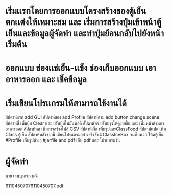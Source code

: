 # เริ่มเเรกโดยการออกเเบบโครงสร้างของตู้เย็น ตกเเต่งให้เหมาะสม และ เริ่มการสร้างปุ่มเข้าหน้าตู้เย็นและข้อมูลผู้จัดทำ และทำปุ่มย้อนกลับไปยังหน้าเริ่มต้น 
# ออกแบบ ช่องเเช่เย็น-เเข็ง ช่องเก็บออกเเบบ เอาอาหารออก และ เช็คข้อมูล
# เริ่มเขียนโปรเเกรมให้สามารถใช้งานได้
สัปดาห์แรก add GUI สัปดาห์สอง add Profile สัปดาห์สาม add button change scene สัปดาห์สี่ เพิ่มปุ่ม Clear และ ปรับปุ่มให้มันพอดี สัปดาห์ห้า ปรับปรุงให้ดูง่ายขึ้น และ เพิ่มหน้าต่างเอาอาหารออก สัปดาห์หก เพิ่มการสร้างไฟล์ CSV สัปดาห์เจ็ด เพิ่มรูปและClassFood
สัปดาห์เเปด เพิ่ม Class ตู้เย็น สัปดาห์หลังจากนี้ เขียนโปรเเกรมอย่างจริงจัง
#ClassIceBox จะเก็บพวก โค้ตตู้เย็น  
#Profile เก็บรูปต่างๆ 
#jarfile and pdf เก็บ pdf และ โปรเเกรมรัน




# ผู้จัดทำ
นาย เจษฎากรภ มณี

6110450707[6110450707.pdf](https://github.com/winsoul2/Refrigerator/files/9577264/6110450707.pdf)
